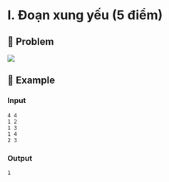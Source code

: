 # I. Đoạn xung yếu (5 điểm)

## 📖 Problem

![](https://espresso.codeforces.com/cc12121065090937b02974f17127405565df6621.png)


## 🧠 Example

### Input

```text
4 4
1 2
1 3
1 4
2 3
```

### Output

```text
1
```


